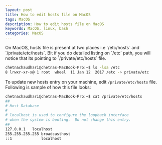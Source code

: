 ```yaml
---
layout: post
title: How to edit hosts file on MacOS
tags: MacOS
description: How to edit hosts file on MacOS
keywords: MacOS, linux, bash
categories: MacOS
---
```

<div class="toc"></div>
On MacOS, hosts file is present at two places i.e `/etc/hosts` and `/private/etc/hosts`. Bit if you do detailed listing on `/etc` path, you will notice that its pointing to `/private/etc/hosts` file.

```bash
chetnachaudhari@chetnas-MacBook-Pro:~$ ls -lsa /etc
8 lrwxr-xr-x@ 1 root  wheel  11 Jan 12  2017 /etc -> private/etc
```

To update new hosts entry on your machine, edit `/private/etc/hosts` file. Following is sample of how this file looks:

```bash
chetnachaudhari@chetnas-MacBook-Pro:~$ cat /private/etc/hosts
##
# Host Database
#
# localhost is used to configure the loopback interface
# when the system is booting.  Do not change this entry.
##
127.0.0.1	localhost
255.255.255.255	broadcasthost
::1             localhost
```
